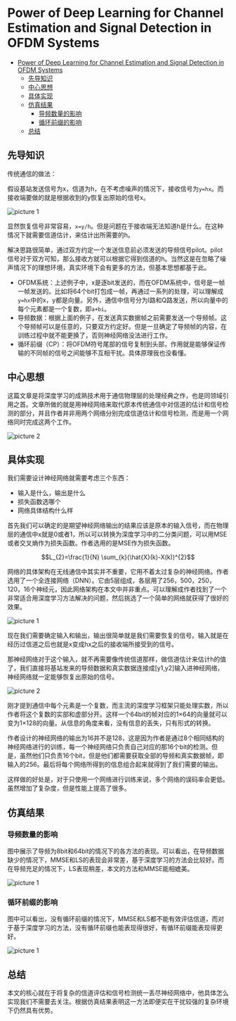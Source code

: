 # Power of Deep Learning for Channel Estimation and Signal Detection in OFDM Systems

- [Power of Deep Learning for Channel Estimation and Signal Detection in OFDM Systems](#power-of-deep-learning-for-channel-estimation-and-signal-detection-in-ofdm-systems)
  - [先导知识](#先导知识)
  - [中心思想](#中心思想)
  - [具体实现](#具体实现)
  - [仿真结果](#仿真结果)
    - [导频数量的影响](#导频数量的影响)
    - [循环前缀的影响](#循环前缀的影响)
  - [总结](#总结)

## 先导知识

传统通信的做法：

假设基站发送信号为x，信道为h，在不考虑噪声的情况下，接收信号为`y=hx`。而接收端要做的就是根据收到的y恢复出原始的信号x。

![picture 1](images/9bf8917927c614fa4919db11503f3238d177cb0c2e028060a00f2fd59eb71b8d.png)  

显然恢复信号非常容易，`x=y/h`。但是问题在于接收端无法知道h是什么。在这种情况下就需要信道估计，来估计出所需要的h。

解决思路很简单，通过双方约定一个发送信息前必须发送的导频信号pilot。pilot信号对于双方可知，那么接收方就可以根据它得到信道的h。当然这是在忽略了噪声情况下的理想环境，真实环境下会有更多的方法，但基本思想都基于此。

* OFDM系统：上述例子中，x是逐bit发送的，而在OFDM系统中，信号是一帧一帧发送的。比如将64个bit打包成一帧，再通过一系列的处理，可以理解成`y=hx`中的x，y都是向量。另外，通信中信号分为I路和Q路发送，所以向量中的每个元素都是一个复数，即`a+bi`。
* 导频数据：根据上面的例子，在发送真实数据帧之前需要发送一个导频帧。这个导频帧可以是任意的，只要双方约定好。但是一旦确定了导频帧的内容，在训练过程中就不能更换了，否则神经网络没法进行工作。
* 循环前缀（CP）：将OFDM符号尾部的信号复制到头部，作用就是能够保证传输的不同帧的信号之间能够不互相干扰。具体原理我也没看懂。

## 中心思想

这篇文章是将深度学习的成熟技术用于通信物理层的处理经典之作，也是同领域引用之首。文章所做的就是用神经网络来取代原本传统通信中对信道的估计和信号检测的部分，并且作者并非用两个网络分别完成信道估计和信号检测，而是用一个网络同时完成这两个工作。

![picture 2](images/43268d77af12a5301863c1e6100943752a5cef1d2dd01e4021f33b6b4005008b.png) 

## 具体实现

我们需要设计神经网络就需要考虑三个东西：

* 输入是什么，输出是什么
* 损失函数选哪个
* 网络具体结构什么样

首先我们可以确定的是期望神经网络输出的结果应该是原本的输入信号，而在物理层的通信中x就是0或者1，所以可以转换为深度学习中的二分类问题，可以用MSE或者交叉熵作为损失函数。作者选用的是MSE作为损失函数。

$$L_{2}=\frac{1}{N} \sum_{k}(\hat{X}(k)-X(k))^{2}$$

网络的具体架构在无线通信中其实并不重要，它用不着太过复杂的神经网络。作者选用了一个全连接网络（DNN）。它由5层组成，各层用了256，500，250，120，16个神经元，因此网络架构在本文中并非重点。可以理解成作者找到了一个非常适合用深度学习方法解决的问题，然后挑选了一个简单的网络就获得了很好的效果。

![picture 1](images/d41a9e42a343adbc472a73581aa5e185c499908cd2b503e248e01cf0286a0874.png) 

现在我们需要确定输入和输出，输出很简单就是我们需要恢复的信号。输入就是在经历过信道之后也就是x变成hx之后的接收端所接受到的信号。

那神经网络对于这个输入，就不再需要像传统信道那样，做信道估计来估计h的值了，我们直接将基站发来的导频数据和真实数据连接成[y1,y2]输入进神经网络，神经网络就一定能够恢复出原始的信号。

![picture 2](images/6b2598cd3effac8a98b59e4a94820c78d368d6a8b1785ce88f62326ec9f873c1.png)  

刚才提到通信中每个元素是一个复数，而主流的深度学习框架只能处理实数，所以作者将这个复数的实部和虚部分开。这样一个64bit的帧对应的1×64的向量就可以变为1×128的向量。从信息的角度来看，没有信息的丢失，只有形式的转换。

作者设计的神经网络的输出为16并不是128，这是因为作者是通过8个相同结构的神经网络进行的训练，每一个神经网络只负责自己对应的那16个bit的检测。但是，虽然他们只负责16个bit，但是他们都需要获取全部的导频和真实数据帧，即输入的256。最后将每个网络所得到的信息组合起来就得到了我们需要的输出。

这样做的好处是，对于只使用一个网络进行训练来说，多个网络的误码率会更低。虽然增加了复杂度，但是性能上提高了很多。

## 仿真结果

### 导频数量的影响

图中展示了导频为8bit和64bit的情况下的各方法的表现。可以看出，在导频数据缺少的情况下，MMSE和LS的表现会非常差，基于深度学习的方法会比较好。而在导频充足的情况下，LS表现稍差，本文的方法和MMSE能相媲美。

![picture 1](images/11153284d20302f4aad2c69a7887f026799c9643f037b4252973a272125e6105.png) 

### 循环前缀的影响

图中可以看出，没有循环前缀的情况下，MMSE和LS都不能有效评估信道，而对于基于深度学习的方法，没有循环前缀也能表现得很好，有循环前缀能表现得更好。

![picture 1](images/74fcd209f137c286f0e57a5858267d5fa456bc647fafe52bf751b9eab754b9c6.png)

## 总结

本文的核心就在于将复杂的信道评估和信号检测统一丢尽神经网络中，他具体怎么实现我们不需要去关注。根据仿真结果表明这一方法即便实在干扰较强的复杂环境下仍然具有优势。